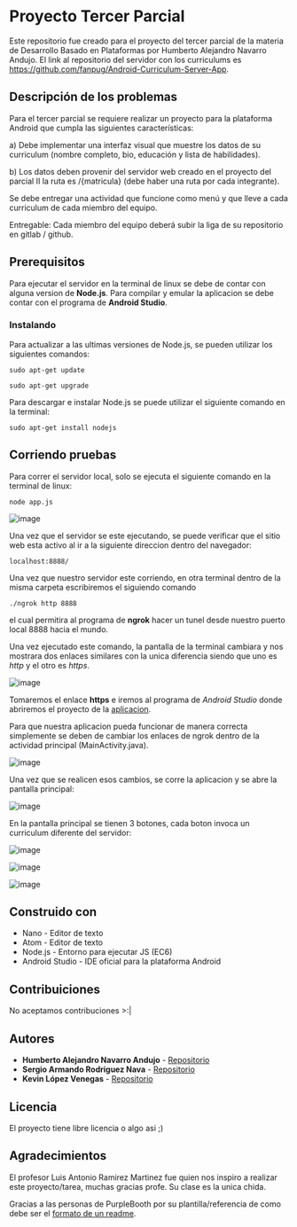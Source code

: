 # Proyecto Tercer Parcial
Este repositorio fue creado para el proyecto del tercer parcial de la materia de Desarrollo Basado en Plataformas por Humberto Alejandro Navarro Andujo. El link al repositorio del servidor con los curriculums es https://github.com/fanpug/Android-Curriculum-Server-App.


## Descripción de los problemas
Para el tercer parcial se requiere realizar un proyecto para la plataforma Android que cumpla las siguientes características:

  a) Debe implementar una interfaz visual que muestre los datos de su curriculum (nombre completo, bio, educación y lista de habilidades).

  b) Los datos deben provenir del servidor web creado en el proyecto del parcial II la ruta es /{matricula} (debe haber una ruta por cada integrante).

Se debe entregar una actividad que funcione como menú y que lleve a cada curriculum de cada miembro del equipo.

Entregable: Cada miembro del equipo deberá subir la liga de su repositorio en gitlab / github.


## Prerequisitos
Para ejecutar el servidor en la terminal de linux se debe de contar con alguna version de **Node.js**. Para compilar y emular la aplicacion se debe contar con el programa de **Android Studio**.


### Instalando
Para actualizar a las ultimas versiones de Node.js, se pueden utilizar los siguientes comandos:
```
sudo apt-get update
```
```
sudo apt-get upgrade
```

Para descargar e instalar Node.js se puede utilizar el siguiente comando en la terminal:
```
sudo apt-get install nodejs
```


## Corriendo pruebas
Para correr el servidor local, solo se ejecuta el siguiente comando en la terminal de linux:
```
node app.js
```

![image](https://user-images.githubusercontent.com/10736003/119589004-33aed180-bd8f-11eb-97bd-12553e61ec04.png)

Una vez que el servidor se este ejecutando, se puede verificar que el sitio web esta activo al ir a la siguiente direccion dentro del navegador:
```
localhost:8888/
```
Una vez que nuestro servidor este corriendo, en otra terminal dentro de la misma carpeta escribiremos el siguiendo comando
```
./ngrok http 8888
```
el cual permitira al programa de **ngrok** hacer un tunel desde nuestro puerto local 8888 hacia el mundo.

Una vez ejecutado este comando, la pantalla de la terminal cambiara y nos mostrara dos enlaces similares con la unica diferencia siendo que uno es *http* y el otro es *https*.

![image](https://user-images.githubusercontent.com/10736003/119588696-99e72480-bd8e-11eb-80ca-ffa64d52e5e1.png)

Tomaremos el enlace **https** e iremos al programa de *Android Studio* donde abriremos el proyecto de la [aplicacion](https://github.com/fanpug/Android-Curriculum-App).

Para que nuestra aplicacion pueda funcionar de manera correcta simplemente se deben de cambiar los enlaces de ngrok dentro de la actividad principal (MainActivity.java).

![image](https://user-images.githubusercontent.com/10736003/119589356-db2c0400-bd8f-11eb-9bb4-746069c6c3d4.png)

Una vez que se realicen esos cambios, se corre la aplicacion y se abre la pantalla principal:

![image](https://user-images.githubusercontent.com/10736003/119588773-b6835c80-bd8e-11eb-996d-9dcd076d337a.png)

En la pantalla principal se tienen 3 botones, cada boton invoca un curriculum diferente del servidor:

![image](https://user-images.githubusercontent.com/10736003/119590565-3b23aa00-bd92-11eb-82d5-77efefc81b64.png)

![image](https://user-images.githubusercontent.com/10736003/119590494-17606400-bd92-11eb-96b3-7acbf176ec75.png)

![image](https://user-images.githubusercontent.com/10736003/119718317-a28a3a00-be24-11eb-9c2a-0e22e67d523c.png)

## Construido con
* Nano - Editor de texto
* Atom - Editor de texto
* Node.js - Entorno para ejecutar JS (EC6)
* Android Studio - IDE oficial para la plataforma Android


## Contribuiciones
No aceptamos contribuciones >:|


## Autores
* **Humberto Alejandro Navarro Andujo** - [Repositorio](https://github.com/fanpug)
* **Sergio Armando Rodriguez Nava** - [Repositorio](https://github.com/XKerberosX)
* **Kevin López Venegas** - [Repositorio](https://github.com/kevinlpzv)

## Licencia
El proyecto tiene libre licencia o algo asi ;)


## Agradecimientos
El profesor Luis Antonio Ramirez Martinez fue quien nos inspiro a realizar este proyecto/tarea, muchas gracias profe. Su clase es la unica chida.

Gracias a las personas de PurpleBooth por su plantilla/referencia de como debe ser el [formato de un readme](https://gist.github.com/PurpleBooth/109311bb0361f32d87a2).
